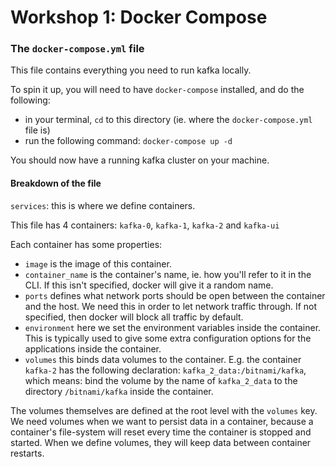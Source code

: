 # Workshop 1: Docker Compose

### The `docker-compose.yml` file

This file contains everything you need to run kafka locally.

To spin it up, you will need to have `docker-compose` installed, and do the following:

- in your terminal, `cd` to this directory (ie. where the `docker-compose.yml` file is)
- run the following command: `docker-compose up -d`

You should now have a running kafka cluster on your machine.

#### Breakdown of the file

`services`: this is where we define containers. 

This file has 4 containers: `kafka-0`, `kafka-1`, `kafka-2` and `kafka-ui`

Each container has some properties:

- `image` is the image of this container.
- `container_name` is the container's name, ie. how you'll refer to it in the CLI. If this isn't specified, docker will give it a random name.
- `ports` defines what network ports should be open between the container and the host. We need this in order to let network traffic through. If not specified, then docker will block all traffic by default.
- `environment` here we set the environment variables inside the container. This is typically used to give some extra configuration options for the applications inside the container.
- `volumes` this binds data volumes to the container. E.g. the container `kafka-2` has the following declaration: `kafka_2_data:/bitnami/kafka`, which means: bind the volume by the name of `kafka_2_data` to the directory `/bitnami/kafka` inside the container.

The volumes themselves are defined at the root level with the `volumes` key. We need volumes when we want to persist data in a container, because a container's file-system will reset every time the container is stopped and started. When we define volumes, they will keep data between container restarts.